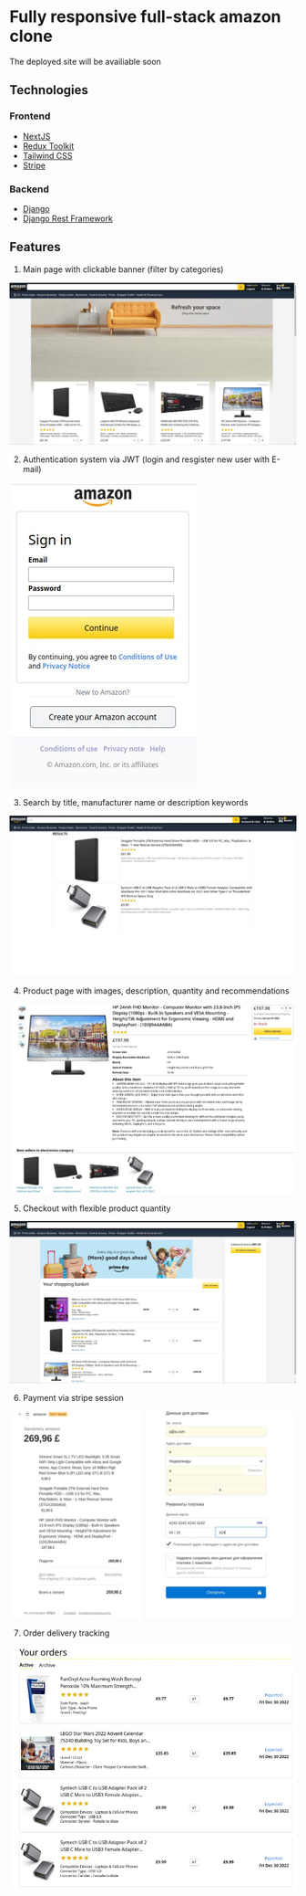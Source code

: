 # Fully responsive full-stack amazon clone
The deployed site will be availiable soon

## Technologies

### Frontend
* [NextJS](https://nextjs.org/)
* [Redux Toolkit](https://redux-toolkit.js.org/)
* [Tailwind CSS](https://tailwindcss.com/)
* [Stripe](https://stripe.com/)

### Backend
* [Django](https://www.djangoproject.com/)
* [Django Rest Framework](https://www.django-rest-framework.org/)

## Features
1. Main page with clickable banner (filter by categories)

![Landing page](https://github.com/aboronilov/amazon/blob/master/frontend/public/screenshots/main_page.jpg)

2. Authentication system via JWT (login and resgister new user with E-mail)

![Auth](https://github.com/aboronilov/amazon/blob/master/frontend/public/screenshots/login.jpg)

3. Search by title, manufacturer name or description keywords

![Search](https://github.com/aboronilov/amazon/blob/master/frontend/public/screenshots/search.jpeg)

4. Product page with images, description, quantity and recommendations

![Product](https://github.com/aboronilov/amazon/blob/master/frontend/public/screenshots/product.jpg)

5. Checkout with flexible product quantity

![Checkout](https://github.com/aboronilov/amazon/blob/master/frontend/public/screenshots/checkout.jpg)

6. Payment via stripe session

![Payment](https://github.com/aboronilov/amazon/blob/master/frontend/public/screenshots/payment.jpg)

7. Order delivery tracking

![Payment](https://github.com/aboronilov/amazon/blob/master/frontend/public/screenshots/tracking.jpg)
